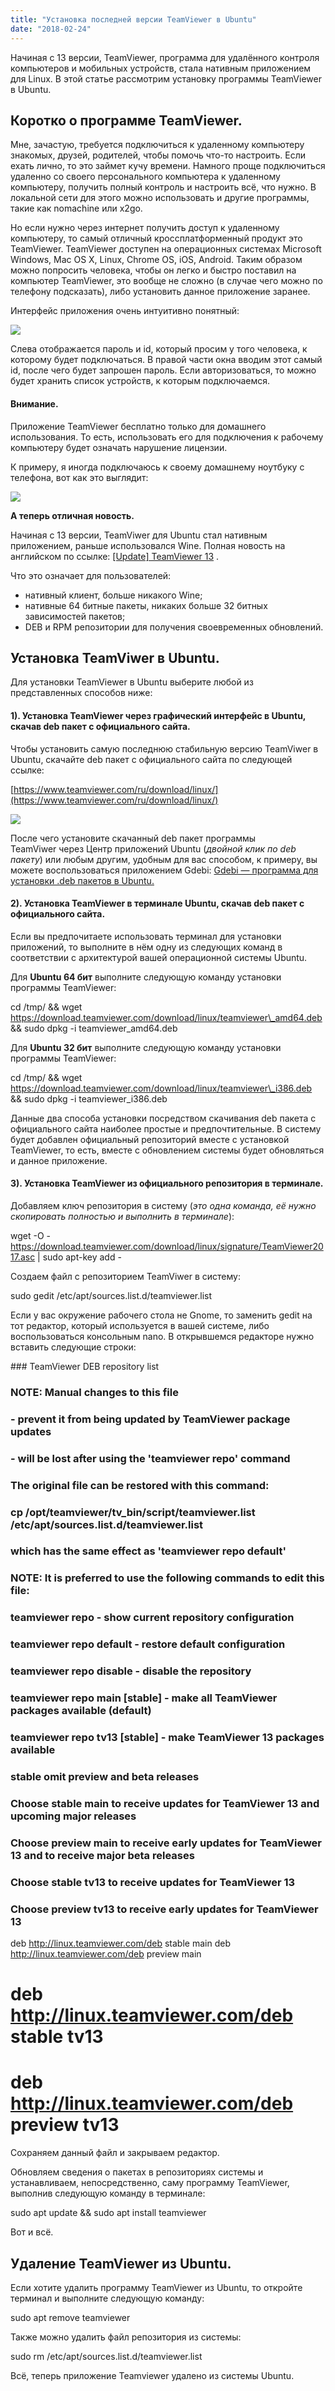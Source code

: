 ```yaml
---
title: "Установка последней версии TeamViewer в Ubuntu"
date: "2018-02-24"
---
```


Начиная с 13 версии, TeamViewer, программа для удалённого контроля компьютеров и мобильных устройств, стала нативным приложением для Linux. В этой статье рассмотрим установку программы TeamViewer в Ubuntu.

## Коротко о программе TeamViewer.

Мне, зачастую, требуется подключиться к удаленному компьютеру знакомых, друзей, родителей, чтобы помочь что-то настроить. Если ехать лично, то это займет кучу времени. Намного проще подключиться удаленно со своего персонального компьютера к удаленному компьютеру, получить полный контроль и настроить всё, что нужно. В локальной сети для этого можно использовать и другие программы, такие как nomachine или x2go.

Но если нужно через интернет получить доступ к удаленному компьютеру, то самый отличный кроссплатформенный продукт это TeamViewer. TeamViewer доступен на операционных системах Microsoft Windows, Mac OS X, Linux, Chrome OS, iOS, Android. Таким образом можно попросить человека, чтобы он легко и быстро поставил на компьютер TeamViewer, это вообще не сложно (в случае чего можно по телефону подсказать), либо установить данное приложение заранее.

Интерфейс приложения очень интуитивно понятный:

[![](http://www.linuxrussia.com/wp-content/uploads/2018/02/linuxrussia_192.png)](http://www.linuxrussia.com/wp-content/uploads/2018/02/linuxrussia_192.png)

Слева отображается пароль и id, который просим у того человека, к которому будет подключаться. В правой части окна вводим этот самый id, после чего будет запрошен пароль. Если авторизоваться, то можно будет хранить список устройств, к которым подключаемся.

#### Внимание.

Приложение TeamViewer бесплатно только для домашнего использования. То есть, использовать его для подключения к рабочему компьютеру будет означать нарушение лицензии.

К примеру, я иногда подключаюсь к своему домашнему ноутбуку с телефона, вот как это выглядит:

[![](http://www.linuxrussia.com/wp-content/uploads/2018/02/IMG_0826-512x288.png)](http://www.linuxrussia.com/wp-content/uploads/2018/02/IMG_0826.png)

**А теперь отличная новость.**

Начиная с 13 версии, TeamViwer для Ubuntu стал нативным приложением, раньше использовался Wine. Полная новость на английском по ссылке: [\[Update\] TeamViewer 13](https://community.teamviewer.com/t5/Linux/Update-TeamViewer-13/m-p/24537) .

Что это означает для пользователей:

- нативный клиент, больше никакого Wine;
- нативные 64 битные пакеты, никаких больше 32 битных зависимостей пакетов;
- DEB и RPM репозитории для получения своевременных обновлений.

## Установка TeamViwer в Ubuntu.

Для установки TeamViewer в Ubuntu выберите любой из представленных способов ниже:

#### 1). Установка TeamViewer через графический интерфейс в Ubuntu, скачав deb пакет с официального сайта.

Чтобы установить самую последнюю стабильную версию TeamViwer в Ubuntu, скачайте deb пакет с официального сайта по следующей ссылке:

[https://www.teamviewer.com/ru/download/linux/](https://www.teamviewer.com/ru/download/linux/)

[![](http://www.linuxrussia.com/wp-content/uploads/2018/02/linuxrussia_191.png)](http://www.linuxrussia.com/wp-content/uploads/2018/02/linuxrussia_191.png)

После чего установите скачанный deb пакет программы TeamViwer через Центр приложений Ubuntu (_двойной клик по deb пакету_) или любым другим, удобным для вас способом, к примеру, вы можете воспользоваться приложением Gdebi: [Gdebi — программа для установки .deb пакетов в Ubuntu.](http://www.linuxrussia.com/gdebi-deb-ubuntu.html)

#### 2). Установка TeamViewer в терминале Ubuntu, скачав deb пакет с официального сайта.

Если вы предпочитаете использовать терминал для установки приложений, то выполните в нём одну из следующих команд в соответствии с архитектурой вашей операционной системы Ubuntu.

Для **Ubuntu 64 бит** выполните следующую команду установки программы TeamViewer:

cd /tmp/ && wget https://download.teamviewer.com/download/linux/teamviewer\_amd64.deb && sudo dpkg -i teamviewer\_amd64.deb

Для **Ubuntu 32 бит** выполните следующую команду установки программы TeamViewer:

cd /tmp/ && wget https://download.teamviewer.com/download/linux/teamviewer\_i386.deb && sudo dpkg -i teamviewer\_i386.deb

Данные два способа установки посредством скачивания deb пакета с официального сайта наиболее простые и предпочтительные. В систему будет добавлен официальный репозиторий вместе с установкой TeamViewer, то есть, вместе с обновлением системы будет обновляться и данное приложение.

#### 3). Установка TeamViewer из официального репозитория в терминале.

Добавляем ключ репозитория в систему (_это одна команда, её нужно скопировать полностью и выполнить в терминале_):

wget -O - https://download.teamviewer.com/download/linux/signature/TeamViewer2017.asc | sudo apt-key add -

Создаем файл с репозиторием TeamViwer в систему:

sudo gedit /etc/apt/sources.list.d/teamviewer.list

Если у вас окружение рабочего стола не Gnome, то заменить gedit на тот редактор, который используется в вашей системе, либо воспользоваться консольным nano. В открывшемся редакторе нужно вставить следующие строки:

\###   TeamViewer DEB repository list

### NOTE: Manual changes to this file
###        - prevent it from being updated by TeamViewer package updates
###        - will be lost after using the 'teamviewer repo' command
###       The original file can be restored with this command:
###       cp /opt/teamviewer/tv\_bin/script/teamviewer.list /etc/apt/sources.list.d/teamviewer.list
###       which has the same effect as 'teamviewer repo default'

### NOTE: It is preferred to use the following commands to edit this file:
###       teamviewer repo                - show current repository configuration
###       teamviewer repo default        - restore default configuration
###       teamviewer repo disable        - disable the repository
###       teamviewer repo main \[stable\]  - make all TeamViewer packages available (default)
###       teamviewer repo tv13 \[stable\]  - make TeamViewer 13 packages available
###                             stable     omit preview and beta releases

### Choose stable main to receive updates for TeamViewer 13 and upcoming major releases
### Choose preview main to receive early updates for TeamViewer 13 and to receive major beta releases

### Choose stable tv13 to receive updates for TeamViewer 13
### Choose preview tv13 to receive early updates for TeamViewer 13

deb http://linux.teamviewer.com/deb stable main
deb http://linux.teamviewer.com/deb preview main

# deb http://linux.teamviewer.com/deb stable tv13
# deb http://linux.teamviewer.com/deb preview tv13

Сохраняем данный файл и закрываем редактор.

Обновляем сведения о пакетах в репозиториях системы и устанавливаем, непосредственно, саму программу TeamViewer, выполнив следующую команду в терминале:

sudo apt update && sudo apt install teamviewer

Вот и всё.

## Удаление TeamViewer из Ubuntu.

Если хотите удалить программу TeamViewer из Ubuntu, то откройте терминал и выполните следующую команду:

sudo apt remove teamviewer

Также можно удалить файл репозитория из системы:

sudo rm /etc/apt/sources.list.d/teamviewer.list

Всё, теперь приложение Teamviewer удалено из системы Ubuntu.

